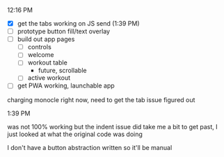 12:16 PM

- [x] get the tabs working on JS send (1:39 PM)
- [ ] prototype button fill/text overlay
- [ ] build out app pages
  - [ ] controls
  - [ ] welcome
  - [ ] workout table
    - future, scrollable
  - [ ] active workout
- [ ] get PWA working, launchable app

charging monocle right now, need to get the tab issue figured out

1:39 PM

was not 100% working but the indent issue did take me a bit to get past, I just looked at what the original code was doing

I don't have a button abstraction written so it'll be manual


